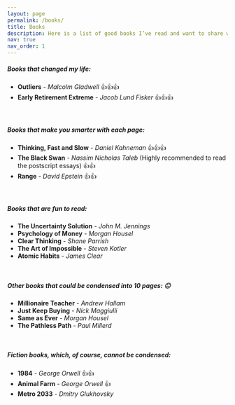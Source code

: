 ```yaml
---
layout: page
permalink: /books/
title: Books
description: Here is a list of good books I’ve read and want to share with you - none of them are about physics. Enjoy!
nav: true
nav_order: 1
---
```


##### Books that changed my life:

- **Outliers** - *Malcolm Gladwell* :thumbsup::thumbsup::thumbsup:  
- **Early Retirement Extreme** - *Jacob Lund Fisker* :thumbsup::thumbsup::thumbsup:  

<br>

##### Books that make you smarter with each page:

- **Thinking, Fast and Slow** - *Daniel Kahneman* :thumbsup::thumbsup::thumbsup:  
- **The Black Swan** - *Nassim Nicholas Taleb* (Highly recommended to read the postscript essays) :thumbsup::thumbsup:  
- **Range** - *David Epstein* :thumbsup::thumbsup:  

<br>

##### Books that are fun to read:

- **The Uncertainty Solution** - *John M. Jennings*  
- **Psychology of Money** - *Morgan Housel*  
- **Clear Thinking** - *Shane Parrish*  
- **The Art of Impossible** - *Steven Kotler*  
- **Atomic Habits** - *James Clear*  

<br>

##### Other books that could be condensed into 10 pages: :neutral_face:

- **Millionaire Teacher** - *Andrew Hallam*  
- **Just Keep Buying** - *Nick Maggiulli*  
- **Same as Ever** - *Morgan Housel*  
- **The Pathless Path** - *Paul Millerd*  

<br>

##### Fiction books, which, of course, cannot be condensed:

- **1984** - *George Orwell* :thumbsup::thumbsup:  
- **Animal Farm** - *George Orwell* :thumbsup:  
- **Metro 2033** - *Dmitry Glukhovsky*  

